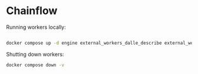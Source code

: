 # Chainflow


Running workers locally:
```bash

docker compose up -d engine external_workers_dalle_describe external_workers_dalle_blender external_workers_faceswap

```

Shutting down workers:
```bash
docker compose down -v
```